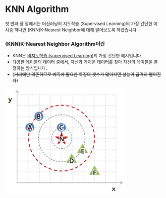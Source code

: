 # KNN Algorithm
첫 번째 장 장에서는 머신러닝의 지도학습 (Supervised Learning)의 가장 간단한 예시중 하나인 (KNN)K-Nearest Neighbor에 대해 알아보도록 하겠습니다.  

### (KNN)K-Nearest Neighbor Algorithm이란
* KNN은 [비지도학습 (supervised Learning)](https://ko.wikipedia.org/wiki/%EC%A7%80%EB%8F%84_%ED%95%99%EC%8A%B5)의 가장 간단한 예시입니다.
* 댜양한 레이블의 데이터 중에서, 자신과 가까운 데이터를 찾아 자신의 레이블을 결정하는 방식입니다. 
* (~~거리에만 의존하므로 예즉에 필요한 특징의 갯수가 많아지면 성능이 급격히 떨어진다~~)

![CNNpicture](https://github.com/minecode0606/minecode0606/blob/main/images/Python_Machine_Learning/KNN(K_Nearest_Neighbor)/%EB%8B%A4%EC%9A%B4%EB%A1%9C%EB%93%9C.jfif)
